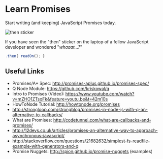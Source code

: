 Learn Promises
==============

Start writing (and keeping) JavaScript Promises today.

![then sticker](http://i.imgur.com/vUv6iKt.png)

If you have seen the "then" sticker on the laptop of a fellow 
JavaScript developer and wondered "*whaaat...?*" <br />
```javascript
.then( readOn(); )
``` 




## Useful Links

- Promises/A+ Spec: http://promises-aplus.github.io/promises-spec/
- Q Node Module: https://github.com/kriskowal/q
- Intro to Promises (Video): https://www.youtube.com/watch?v=mZHO1ZTsoFk&feature=youtu.be&t=42m10s
- HowToNode Tutorial: http://howtonode.org/promises
- http://strongloop.com/strongblog/promises-in-node-js-with-q-an-alternative-to-callbacks/
- What are Promises: http://codetunnel.com/what-are-callbacks-and-promises/
- http://12devs.co.uk/articles/promises-an-alternative-way-to-approach-asynchronous-javascript/
- http://stackoverflow.com/questions/21682632/simplest-fs-readfile-example-with-generators-and-q
- Promise Nuggets: http://spion.github.io/promise-nuggets (examples)
